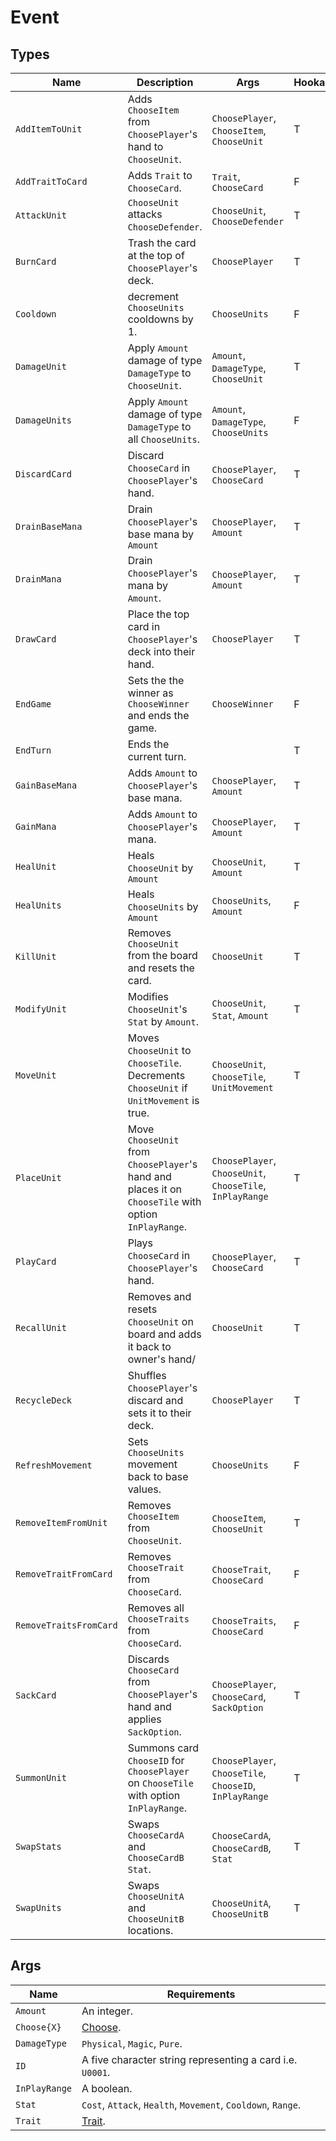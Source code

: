 # Event

## Types

| **Name**               | **Description**                                                                                        | **Args**                                                  | **Hookable** |
|------------------------|-------------------------------------------------------------------------------------------------------|-----------------------------------------------------------|--------------|
| `AddItemToUnit`        | Adds `ChooseItem` from `ChoosePlayer`'s hand to `ChooseUnit`.                                         | `ChoosePlayer`, `ChooseItem`, `ChooseUnit`                | T            |
| `AddTraitToCard`       | Adds `Trait` to `ChooseCard`.                                                                         | `Trait`, `ChooseCard`                                     | F            |
| `AttackUnit`           | `ChooseUnit` attacks `ChooseDefender`.                                                                | `ChooseUnit`, `ChooseDefender`                            | T            |
| `BurnCard`             | Trash the card at the top of `ChoosePlayer`'s deck.                                                   | `ChoosePlayer`                                            | T            |
| `Cooldown`             | decrement `ChooseUnits` cooldowns by 1.                                                               | `ChooseUnits`                                             | F            |
| `DamageUnit`           | Apply `Amount` damage of type `DamageType` to `ChooseUnit`.                                           | `Amount`, `DamageType`, `ChooseUnit`                      | T            |
| `DamageUnits`          | Apply `Amount` damage of type `DamageType` to all `ChooseUnits`.                                      | `Amount`, `DamageType`, `ChooseUnits`                     | F            |
| `DiscardCard`          | Discard `ChooseCard` in `ChoosePlayer`'s hand.                                                        | `ChoosePlayer`, `ChooseCard`                              | T            |
| `DrainBaseMana`        | Drain `ChoosePlayer`'s base mana by `Amount`                                                          | `ChoosePlayer`, `Amount`                                  | T            |
| `DrainMana`            | Drain `ChoosePlayer`'s mana by `Amount`.                                                              | `ChoosePlayer`, `Amount`                                  | T            |
| `DrawCard`             | Place the top card in `ChoosePlayer`'s deck into their hand.                                          | `ChoosePlayer`                                            | T            |
| `EndGame`              | Sets the the winner as `ChooseWinner` and ends the game.                                              | `ChooseWinner`                                            | F            |
| `EndTurn`              | Ends the current turn.                                                                                |                                                           | T            |
| `GainBaseMana`         | Adds `Amount` to `ChoosePlayer`'s base mana.                                                          | `ChoosePlayer`, `Amount`                                  | T            |
| `GainMana`             | Adds `Amount` to `ChoosePlayer`'s mana.                                                               | `ChoosePlayer`, `Amount`                                  | T            |
| `HealUnit`             | Heals `ChooseUnit` by `Amount`                                                                        | `ChooseUnit`, `Amount`                                    | T            |
| `HealUnits`            | Heals `ChooseUnits` by `Amount`                                                                       | `ChooseUnits`, `Amount`                                   | F            |
| `KillUnit`             | Removes `ChooseUnit` from the board and resets the card.                                              | `ChooseUnit`                                              | T            |
| `ModifyUnit`           | Modifies `ChooseUnit`'s `Stat` by `Amount`.                                                           | `ChooseUnit`, `Stat`, `Amount`                            | T            |
| `MoveUnit`             | Moves `ChooseUnit` to `ChooseTile`. Decrements `ChooseUnit` if `UnitMovement` is true.                | `ChooseUnit`, `ChooseTile`, `UnitMovement`                | T            |
| `PlaceUnit`            | Move `ChooseUnit` from `ChoosePlayer`'s hand and places it on `ChooseTile` with option `InPlayRange`. | `ChoosePlayer`, `ChooseUnit`, `ChooseTile`, `InPlayRange` | T            |
| `PlayCard`             | Plays `ChooseCard` in `ChoosePlayer`'s hand.                                                          | `ChoosePlayer`, `ChooseCard`                              | T            |
| `RecallUnit`           | Removes and resets `ChooseUnit` on board and adds it back to owner's hand/                            | `ChooseUnit`                                              | T            |
| `RecycleDeck`          | Shuffles `ChoosePlayer`'s discard and sets it to their deck.                                          | `ChoosePlayer`                                            | T            |
| `RefreshMovement`      | Sets `ChooseUnits` movement back to base values.                                                      | `ChooseUnits`                                             | F            |
| `RemoveItemFromUnit`   | Removes `ChooseItem` from `ChooseUnit`.                                                               | `ChooseItem`, `ChooseUnit`                                | T            |
| `RemoveTraitFromCard`  | Removes `ChooseTrait` from `ChooseCard`.                                                              | `ChooseTrait`, `ChooseCard`                               | F            |
| `RemoveTraitsFromCard` | Removes all `ChooseTraits` from `ChooseCard`.                                                         | `ChooseTraits`, `ChooseCard`                              | F            |
| `SackCard`             | Discards `ChooseCard` from `ChoosePlayer`'s hand and applies `SackOption`.                            | `ChoosePlayer`, `ChooseCard`, `SackOption`                | T            |
| `SummonUnit`           | Summons card `ChooseID` for `ChoosePlayer` on `ChooseTile` with option `InPlayRange`.                 | `ChoosePlayer`, `ChooseTile`, `ChooseID`, `InPlayRange`   | T            |
| `SwapStats`            | Swaps `ChooseCardA` and `ChooseCardB` `Stat`.                                                         | `ChooseCardA`, `ChooseCardB`, `Stat`                      | T            |
| `SwapUnits`            | Swaps `ChooseUnitA` and `ChooseUnitB` locations.                                                      | `ChooseUnitA`, `ChooseUnitB`                              | T            |

## Args

| **Name**           | **Requirements**                                             |
|--------------------|--------------------------------------------------------------|
| `Amount`           | An integer.                                                  |
| `Choose{X}`        | [Choose](./choose.md).                                       |
| `DamageType`       | `Physical`, `Magic`, `Pure`.                                 |
| `ID`               | A five character string representing a card i.e. `U0001`.    |
| `InPlayRange`      | A boolean.                                                   |
| `Stat`             | `Cost`, `Attack`, `Health`, `Movement`, `Cooldown`, `Range`. |
| `Trait`            | [Trait](./trait.md).                                         |
